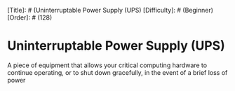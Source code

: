 [Title]: # (Uninterruptable Power Supply (UPS)
[Difficulty]: # (Beginner)
[Order]: # (128)

# Uninterruptable Power Supply (UPS)

A piece of equipment that allows your critical computing hardware to continue operating, or to shut down gracefully, in the event of a brief loss of power